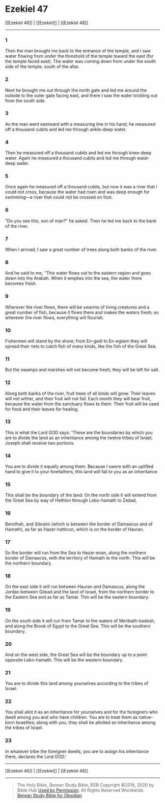 # Ezekiel 47

[[Ezekiel 46]] | [[Ezekiel]] | [[Ezekiel 48]]

---

### 1
Then the man brought me back to the entrance of the temple, and I saw water flowing from under the threshold of the temple toward the east (for the temple faced east). The water was coming down from under the south side of the temple, south of the altar.

### 2
Next he brought me out through the north gate and led me around the outside to the outer gate facing east, and there I saw the water trickling out from the south side.

### 3
As the man went eastward with a measuring line in his hand, he measured off a thousand cubits and led me through ankle-deep water.

### 4
Then he measured off a thousand cubits and led me through knee-deep water. Again he measured a thousand cubits and led me through waist-deep water.

### 5
Once again he measured off a thousand cubits, but now it was a river that I could not cross, because the water had risen and was deep enough for swimming—a river that could not be crossed on foot.

### 6
"Do you see this, son of man?" he asked. Then he led me back to the bank of the river.

### 7
When I arrived, I saw a great number of trees along both banks of the river.

### 8
And he said to me, "This water flows out to the eastern region and goes down into the Arabah. When it empties into the sea, the water there becomes fresh.

### 9
Wherever the river flows, there will be swarms of living creatures and a great number of fish, because it flows there and makes the waters fresh; so wherever the river flows, everything will flourish.

### 10
Fishermen will stand by the shore; from En-gedi to En-eglaim they will spread their nets to catch fish of many kinds, like the fish of the Great Sea.

### 11
But the swamps and marshes will not become fresh; they will be left for salt.

### 12
Along both banks of the river, fruit trees of all kinds will grow. Their leaves will not wither, and their fruit will not fail. Each month they will bear fruit, because the water from the sanctuary flows to them. Their fruit will be used for food and their leaves for healing.

### 13
This is what the Lord GOD says: 'These are the boundaries by which you are to divide the land as an inheritance among the twelve tribes of Israel; Joseph shall receive two portions.

### 14
You are to divide it equally among them. Because I swore with an uplifted hand to give it to your forefathers, this land will fall to you as an inheritance.

### 15
This shall be the boundary of the land: On the north side it will extend from the Great Sea by way of Hethlon through Lebo-hamath to Zedad,

### 16
Berothah, and Sibraim (which is between the border of Damascus and of Hamath), as far as Hazer-hatticon, which is on the border of Hauran.

### 17
So the border will run from the Sea to Hazar-enan, along the northern border of Damascus, with the territory of Hamath to the north. This will be the northern boundary.

### 18
On the east side it will run between Hauran and Damascus, along the Jordan between Gilead and the land of Israel, from the northern border to the Eastern Sea and as far as Tamar. This will be the eastern boundary.

### 19
On the south side it will run from Tamar to the waters of Meribath-kadesh, and along the Brook of Egypt to the Great Sea. This will be the southern boundary.

### 20
And on the west side, the Great Sea will be the boundary up to a point opposite Lebo-hamath. This will be the western boundary.

### 21
You are to divide this land among yourselves according to the tribes of Israel.

### 22
You shall allot it as an inheritance for yourselves and for the foreigners who dwell among you and who have children. You are to treat them as native-born Israelites; along with you, they shall be allotted an inheritance among the tribes of Israel.

### 23
In whatever tribe the foreigner dwells, you are to assign his inheritance there, declares the Lord GOD.'

---

[[Ezekiel 46]] | [[Ezekiel]] | [[Ezekiel 48]]

---

> The Holy Bible, Berean Study Bible, BSB
> Copyright &copy;2016, 2020 by Bible Hub
> [Used by Permission](https://berean.bible/terms.htm). All Rights Reserved Worldwide.
> [Berean Study Bible for Obsidian](https://github.com/gapmiss/berean-study-bible-for-obsidian)</small>

